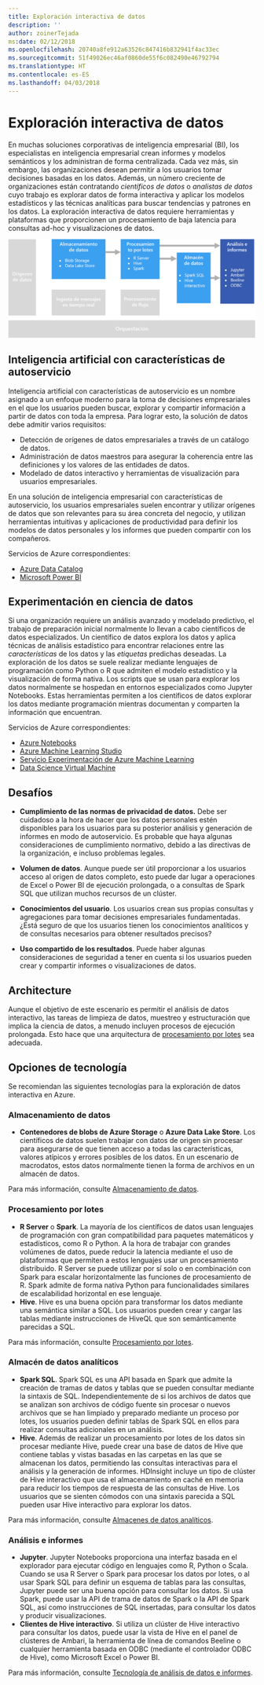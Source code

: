 ```yaml
---
title: Exploración interactiva de datos
description: ''
author: zoinerTejada
ms:date: 02/12/2018
ms.openlocfilehash: 20740a8fe912a63526c847416b832941f4ac33ec
ms.sourcegitcommit: 51f49026ec46af0860de55f6c082490e46792794
ms.translationtype: HT
ms.contentlocale: es-ES
ms.lasthandoff: 04/03/2018
---
```

# <a name="interactive-data-exploration"></a>Exploración interactiva de datos

En muchas soluciones corporativas de inteligencia empresarial (BI), los especialistas en inteligencia empresarial crean informes y modelos semánticos y los administran de forma centralizada. Cada vez más, sin embargo, las organizaciones desean permitir a los usuarios tomar decisiones basadas en los datos. Además, un número creciente de organizaciones están contratando *científicos de datos* o *analistas de datos* cuyo trabajo es explorar datos de forma interactiva y aplicar los modelos estadísticos y las técnicas analíticas para buscar tendencias y patrones en los datos. La exploración interactiva de datos requiere herramientas y plataformas que proporcionen un procesamiento de baja latencia para consultas ad-hoc y visualizaciones de datos.

![](./images/data-exploration.png)

## <a name="self-service-bi"></a>Inteligencia artificial con características de autoservicio

Inteligencia artificial con características de autoservicio es un nombre asignado a un enfoque moderno para la toma de decisiones empresariales en el que los usuarios pueden buscar, explorar y compartir información a partir de datos con toda la empresa. Para lograr esto, la solución de datos debe admitir varios requisitos:

* Detección de orígenes de datos empresariales a través de un catálogo de datos.
* Administración de datos maestros para asegurar la coherencia entre las definiciones y los valores de las entidades de datos.
* Modelado de datos interactivo y herramientas de visualización para usuarios empresariales.

En una solución de inteligencia empresarial con características de autoservicio, los usuarios empresariales suelen encontrar y utilizar orígenes de datos que son relevantes para su área concreta del negocio, y utilizan herramientas intuitivas y aplicaciones de productividad para definir los modelos de datos personales y los informes que pueden compartir con los compañeros.

Servicios de Azure correspondientes:

- [Azure Data Catalog](/azure/data-catalog/data-catalog-what-is-data-catalog)
- [Microsoft Power BI](https://powerbi.microsoft.com/)

## <a name="data-science-experimentation"></a>Experimentación en ciencia de datos
Si una organización requiere un análisis avanzado y modelado predictivo, el trabajo de preparación inicial normalmente lo llevan a cabo científicos de datos especializados. Un científico de datos explora los datos y aplica técnicas de análisis estadístico para encontrar relaciones entre las *características* de los datos y las *etiquetas* predichas deseadas. La exploración de los datos se suele realizar mediante lenguajes de programación como Python o R que admiten el modelo estadístico y la visualización de forma nativa. Los scripts que se usan para explorar los datos normalmente se hospedan en entornos especializados como Jupyter Notebooks. Estas herramientas permiten a los científicos de datos explorar los datos mediante programación mientras documentan y comparten la información que encuentran.

Servicios de Azure correspondientes:

- [Azure Notebooks](https://notebooks.azure.com/)
- [Azure Machine Learning Studio](/azure/machine-learning/studio/what-is-ml-studio)
- [Servicio Experimentación de Azure Machine Learning](/azure/machine-learning/preview/experimentation-service-configuration)
- [Data Science Virtual Machine](/azure/machine-learning/data-science-virtual-machine/overview)

## <a name="challenges"></a>Desafíos

- **Cumplimiento de las normas de privacidad de datos.** Debe ser cuidadoso a la hora de hacer que los datos personales estén disponibles para los usuarios para su posterior análisis y generación de informes en modo de autoservicio. Es probable que haya algunas consideraciones de cumplimiento normativo, debido a las directivas de la organización, e incluso problemas legales. 

- **Volumen de datos**. Aunque puede ser útil proporcionar a los usuarios acceso al origen de datos completo, esto puede dar lugar a operaciones de Excel o Power BI de ejecución prolongada, o a consultas de Spark SQL que utilizan muchos recursos de un clúster.

- **Conocimientos del usuario**. Los usuarios crean sus propias consultas y agregaciones para tomar decisiones empresariales fundamentadas. ¿Está seguro de que los usuarios tienen los conocimientos analíticos y de consultas necesarios para obtener resultados precisos?

- **Uso compartido de los resultados**. Puede haber algunas consideraciones de seguridad a tener en cuenta si los usuarios pueden crear y compartir informes o visualizaciones de datos.

## <a name="architecture"></a>Architecture

Aunque el objetivo de este escenario es permitir el análisis de datos interactivo, las tareas de limpieza de datos, muestreo y estructuración que implica la ciencia de datos, a menudo incluyen procesos de ejecución prolongada. Esto hace que una arquitectura de [procesamiento por lotes](../big-data/batch-processing.md) sea adecuada.

## <a name="technology-choices"></a>Opciones de tecnología

Se recomiendan las siguientes tecnologías para la exploración de datos interactiva en Azure.

### <a name="data-storage"></a>Almacenamiento de datos

- **Contenedores de blobs de Azure Storage** o **Azure Data Lake Store**. Los científicos de datos suelen trabajar con datos de origen sin procesar para asegurarse de que tienen acceso a todas las características, valores atípicos y errores posibles de los datos. En un escenario de macrodatos, estos datos normalmente tienen la forma de archivos en un almacén de datos.

Para más información, consulte [Almacenamiento de datos](../technology-choices/data-storage.md).

### <a name="batch-processing"></a>Procesamiento por lotes

- **R Server** o **Spark**. La mayoría de los científicos de datos usan lenguajes de programación con gran compatibilidad para paquetes matemáticos y estadísticos, como R o Python. A la hora de trabajar con grandes volúmenes de datos, puede reducir la latencia mediante el uso de plataformas que permiten a estos lenguajes usar un procesamiento distribuido. R Server se puede utilizar por sí solo o en combinación con Spark para escalar horizontalmente las funciones de procesamiento de R. Spark admite de forma nativa Python para funcionalidades similares de escalabilidad horizontal en ese lenguaje.
- **Hive**. Hive es una buena opción para transformar los datos mediante una semántica similar a SQL. Los usuarios pueden crear y cargar las tablas mediante instrucciones de HiveQL que son semánticamente parecidas a SQL.

Para más información, consulte [Procesamiento por lotes](../technology-choices/batch-processing.md).

### <a name="analytical-data-store"></a>Almacén de datos analíticos

- **Spark SQL**. Spark SQL es una API basada en Spark que admite la creación de tramas de datos y tablas que se pueden consultar mediante la sintaxis de SQL. Independientemente de si los archivos de datos que se analizan son archivos de código fuente sin procesar o nuevos archivos que se han limpiado y preparado mediante un proceso por lotes, los usuarios pueden definir tablas de Spark SQL en ellos para realizar consultas adicionales en un análisis. 
- **Hive**. Además de realizar un procesamiento por lotes de los datos sin procesar mediante Hive, puede crear una base de datos de Hive que contiene tablas y vistas basadas en las carpetas en las que se almacenan los datos, permitiendo las consultas interactivas para el análisis y la generación de informes. HDInsight incluye un tipo de clúster de Hive interactivo que usa el almacenamiento en caché en memoria para reducir los tiempos de respuesta de las consultas de Hive. Los usuarios que se sienten cómodos con una sintaxis parecida a SQL pueden usar Hive interactivo para explorar los datos.

Para más información, consulte [Almacenes de datos analíticos](../technology-choices/analytical-data-stores.md).

### <a name="analytics-and-reporting"></a>Análisis e informes

- **Jupyter**. Jupyter Notebooks proporciona una interfaz basada en el explorador para ejecutar código en lenguajes como R, Python o Scala. Cuando se usa R Server o Spark para procesar los datos por lotes, o al usar Spark SQL para definir un esquema de tablas para las consultas, Jupyter puede ser una buena opción para consultar los datos. Si usa Spark, puede usar la API de trama de datos de Spark o la API de Spark SQL, así como instrucciones de SQL insertadas, para consultar los datos y producir visualizaciones.
- **Clientes de Hive interactivo**. Si utiliza un clúster de Hive interactivo para consultar los datos, puede usar la vista de Hive en el panel de clústeres de Ambari, la herramienta de línea de comandos Beeline o cualquier herramienta basada en ODBC (mediante el controlador ODBC de Hive), como Microsoft Excel o Power BI.

Para más información, consulte [Tecnología de análisis de datos e informes](../technology-choices/analysis-visualizations-reporting.md).